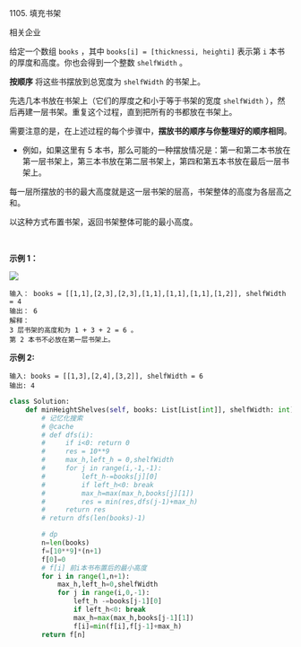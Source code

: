 1105. 填充书架

相关企业

给定一个数组 `books` ，其中 `books[i] = [thicknessi, heighti]` 表示第 `i` 本书的厚度和高度。你也会得到一个整数 `shelfWidth` 。

**按顺序** 将这些书摆放到总宽度为 `shelfWidth` 的书架上。

先选几本书放在书架上（它们的厚度之和小于等于书架的宽度 `shelfWidth` ），然后再建一层书架。重复这个过程，直到把所有的书都放在书架上。

需要注意的是，在上述过程的每个步骤中，**摆放书的顺序与你整理好的顺序相同**。

-   例如，如果这里有 5 本书，那么可能的一种摆放情况是：第一和第二本书放在第一层书架上，第三本书放在第二层书架上，第四和第五本书放在最后一层书架上。

每一层所摆放的书的最大高度就是这一层书架的层高，书架整体的高度为各层高之和。

以这种方式布置书架，返回书架整体可能的最小高度。

 

**示例 1：**

![](https://p3-juejin.byteimg.com/tos-cn-i-k3u1fbpfcp/d06389c36d4842a7997118e5d0a36ba7~tplv-k3u1fbpfcp-zoom-1.image)

```
输入： books = [[1,1],[2,3],[2,3],[1,1],[1,1],[1,1],[1,2]], shelfWidth = 4
输出： 6
解释：
3 层书架的高度和为 1 + 3 + 2 = 6 。
第 2 本书不必放在第一层书架上。
```

**示例 2:**

```
输入: books = [[1,3],[2,4],[3,2]], shelfWidth = 6
输出: 4
```
```py
class Solution:
    def minHeightShelves(self, books: List[List[int]], shelfWidth: int) -> int:
        # 记忆化搜索
        # @cache
        # def dfs(i):
        #     if i<0: return 0
        #     res = 10**9
        #     max_h,left_h = 0,shelfWidth
        #     for j in range(i,-1,-1):
        #         left_h-=books[j][0]
        #         if left_h<0: break
        #         max_h=max(max_h,books[j][1])
        #         res = min(res,dfs(j-1)+max_h)
        #     return res
        # return dfs(len(books)-1)

        # dp
        n=len(books)
        f=[10**9]*(n+1)
        f[0]=0
        # f[i] 前i本书布置后的最小高度
        for i in range(1,n+1):
            max_h,left_h=0,shelfWidth
            for j in range(i,0,-1):
                left_h -=books[j-1][0]
                if left_h<0: break
                max_h=max(max_h,books[j-1][1])
                f[i]=min(f[i],f[j-1]+max_h)
        return f[n]